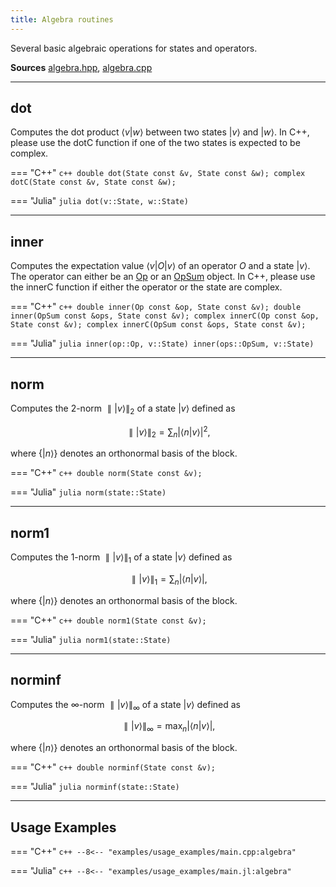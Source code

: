 ```yaml
---
title: Algebra routines 
---
```


Several basic algebraic operations for states and operators.

**Sources** [algebra.hpp](https://github.com/awietek/xdiag/blob/main/xdiag/states/algebra.hpp), [algebra.cpp](https://github.com/awietek/xdiag/blob/main/xdiag/states/algebra.cpp)

---

## dot

Computes the dot product $\langle v \vert w \rangle$ between two states $\vert v \rangle$ and $\vert w \rangle$. In C++, please use the dotC function if one of the two states is expected to be complex.

=== "C++"
	```c++
    double dot(State const &v, State const &w);
	complex dotC(State const &v, State const &w);
	```
	
=== "Julia"
	```julia
	dot(v::State, w::State)
	```

---

## inner

Computes the expectation value $\langle v | O |v \rangle$ of an operator $O$ and a state $|v\rangle$. The operator can either be an [Op]("../operators/op.md") or an [OpSum]("../operators/opsum.md") object. In C++, please use the innerC function if either the operator or the state are complex.

=== "C++"
	```c++
	double inner(Op const &op, State const &v);
	double inner(OpSum const &ops, State const &v);
	complex innerC(Op const &op, State const &v);
	complex innerC(OpSum const &ops, State const &v);
	```

=== "Julia"
	```julia
	inner(op::Op, v::State)
	inner(ops::OpSum, v::State)
	```

---

## norm

Computes the 2-norm $\parallel |v \rangle \parallel_2$ of a state $|v \rangle$ defined as

$$ \parallel |v \rangle \parallel_2 = \sum_n |\langle n | v \rangle |^2, $$

where $\{ |n\rangle \}$ denotes an orthonormal basis of the block.

=== "C++"
	```c++
    double norm(State const &v);
	```

=== "Julia"
	```julia
	norm(state::State)
	```
	
---

## norm1

Computes the 1-norm $\parallel |v \rangle \parallel_1$ of a state $|v \rangle$ defined as

$$ \parallel |v \rangle \parallel_1 = \sum_n |\langle n | v \rangle |, $$

where $\{ |n\rangle \}$ denotes an orthonormal basis of the block.


=== "C++"
	```c++
    double norm1(State const &v);
	```
	
=== "Julia"
	```julia
	norm1(state::State)
	```
	
---

## norminf


Computes the $\infty$-norm $\parallel |v \rangle \parallel_\infty$ of a state $|v \rangle$ defined as

$$ \parallel |v \rangle \parallel_\infty = \max_n |\langle n | v \rangle |, $$

where $\{ |n\rangle \}$ denotes an orthonormal basis of the block.

=== "C++"
	```c++
    double norminf(State const &v);
	```
	
=== "Julia"
	```julia
	norminf(state::State)
	```
	
---

## Usage Examples

=== "C++"
	```c++
	--8<-- "examples/usage_examples/main.cpp:algebra"
	```

=== "Julia"
	```c++
	--8<-- "examples/usage_examples/main.jl:algebra"
	```
	
